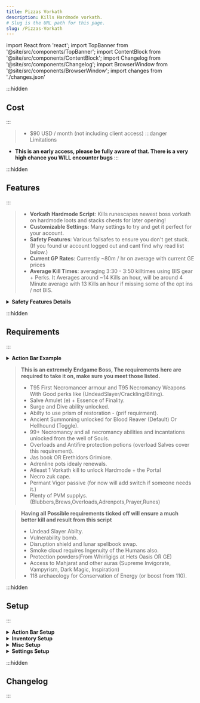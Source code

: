 ```yaml
---
title: Pizzas Vorkath
description: Kills Hardmode vorkath.
# Slug is the URL path for this page.
slug: /Pizzas-Vorkath
---
```


import React from 'react';
import TopBanner from '@site/src/components/TopBanner';
import ContentBlock from '@site/src/components/ContentBlock';
import Changelog from '@site/src/components/Changelog';
import BrowserWindow from '@site/src/components/BrowserWindow';
import changes from './changes.json'

<TopBanner title="Pizzas Vorkath " version="v1.0" author="Pizzanova" skill="Necromancy">
</TopBanner>

:::hidden

## Cost

:::

<ContentBlock title="Cost">

> - $90 USD / month (not including client access)
:::danger Limitations
- **This is an early access, please be fully aware of that. There is a very high chance you WILL encounter bugs**
:::
</ContentBlock>

:::hidden

## Features

:::

<ContentBlock title="Features">


> - **Vorkath Hardmode Script**: Kills runescapes newest boss vorkath on hardmode loots and stacks chests for later opening!
> - **Customizable Settings**: Many settings to try and get it perfect for your account.
> - **Safety Features**: Various failsafes to ensure you don't get stuck. (If you found ur account logged out and cant find why read list below.)
> - **Current GP Rates**: Currently ~80m / hr on average with current GE prices 
> - **Average Kill Times**: averaging 3:30 - 3:50 killtimes using BIS gear + Perks. It Averages around ~14 Kills an hour, will be around 4 Minute average with 13 Kills an hour if missing some of the opt ins / not BIS.
<details>
<summary><strong>Safety Features Details</strong></summary>

- Teleport to Wars and logout if any of these conditions become true:
  - If you run out of Divine Charges.
  - If your preset is missing items.
  - If your missing Runes OR ectoplasm
  - If you have an unbankable item in your invent
</details>



</ContentBlock>

:::hidden

## Requirements

:::
<ContentBlock title="Requirements">
<details>
<summary><strong>Action Bar Example</strong></summary>

![Action Bar](Actionbar.png)

</details>


> **This is an extremely Endgame Boss, The requirements here are required to take it on, make sure you meet those listed.**
> - T95 First Necromancer armour and T95 Necromancy Weapons With Good perks like (UndeadSlayer/Crackling/Biting).
> - Salve Amulet (e) + Essence of Finality.
> - Surge and Dive ability unlocked.
> - Abilty to use prism of restoration - (prif requirment).
> - Ancient Summoning unlocked for Blood Reaver (Default) Or Hellhound (Toggle).
> - 99+ Necromancy and all necromancy abilities and incantations unlocked from the well of Souls.
> - Overloads and Antifire protection potions (overload Salves cover this requirement).
> - Jas book OR Erethidors Grimiore.
> - Adrenline pots idealy renewals.
> - Atleast 1 Vorkath kill to unlock Hardmode + the Portal
> - Necro zuk cape.
> - Permant Vigor passive (for now will add switch if someone needs it.)
> - Plenty of PVM supplys. (Blubbers,Brews,Overloads,Adrenpots,Prayer,Runes)

<ContentBlock title="Optional Requirements">


> **Having all Possible requirements ticked off will ensure a much better kill and result from this script**
> - Undead Slayer Abilty.
> - Vulnerability bomb.
> - Disruption shield and lunar spellbook swap.
> - Smoke cloud requires Ingenuity of the Humans also.
> - Protection powders(From Whirligigs at Hets Oasis OR GE)
> - Access to Mahjarat and other auras (Supreme Invigorate, Vampyrism, Dark Magic, Inspiration)
> -  118 archaeology for Conservation of Energy (or boost from 110).


</ContentBlock>
</ContentBlock>
:::hidden

## Setup

:::
<ContentBlock title="Setup">

<details>
<summary><strong>Action Bar Setup</strong></summary>

![Action Bar](Actionbar.png)

> - Please make sure all mandatory abiltys are on your bar.
> - Please make sure any abiltys you opt in for is also on your bar.
> - Quick Prayers 1 set to Soul split and T95/T99 Prayer
> - Quick Prayers 2 set to Deflect from Necro and T95/T99 Prayer
> - Both quick prayers should be on action bar aswell.

</details>

<details>
<summary><strong>Inventory Setup</strong></summary>

![Preset Example](preset.png) ![Gear ](equipment.png)


> *Make sure your preset contains the following...*
> - An overload salve, if you do not have salves also have an Antifire & An Antipoison.
> - An Adrenline potion, Any works but renewals are recommended.
> - Essence of Finalty .
> - Something to restore prayer, it will support anything with "Prayer" or "Restore" in the name.
> - Vuln bombs, they are not required but make sure to have them in your inventory if uve toggled the option.
> - Brews and jellyfish, try to have a even ratio of 2 jellys to 1 brew.
> - Runepouchs / Nexus make sure you have all runes that you need for every incantation and spells that need to be cast.
> - Excalibur this is REQUIRED make sure to have this in your inventory.
> - Ur familer, this should be either a reaver or a hellhound. If opting for reaver also have scrolls in your preset.
> - If not using the "Loot After Kill" Option make sure to leave one spot open in your preset or your bot *WILL* get stuck.
> - Expensive Spices and protection powders are the other 2 items.
> - For your gear just copy what i have, can change around the ring and book to what ud like.


</details>

<details>
<summary><strong>Misc Setup</strong></summary>


> *Make sure you have the following conditons true*
> - Make sure you have a boss portal for Vorkath (If using fastbanking, put it in the left portal)
> - Make sure you have pretyped your bankpin.
> - Make sure when making an instance for vorkath that ur player count is set to 1
> - Make sure you have plenty of divine charges/book charges/runes and other items to run for a long time.
> - Make sure if you are using a reaver to set the autofire rate to 3-6.
> - If using auras make sure ur aura mangment is NOT in list view

</details>

<details>
<summary><strong>Settings Setup</strong></summary>

![Settings](settings.png) 

> - 1 - Fast banking, this settings will use fancy dive+surge tech to bank faster. this does use a hardcoded cord please be aware using this option is hightend risk.
> - 2 - Tick this option if you dont have access to adren renewals and only regulars/super.
> - 3 - Use this option if you have access and want to use Disrupt shield (Please have disrupt and lunar spellbook swap on your bar.)
> - 4 - Use's protection powders, this givess extra tankyness throughout the fight 
> - 5 - Use Vulnerability bombs, this will increase kill times greatly.
> - 6 - Use smokecloud in the fight, this requires both smokecloud and ingenuity of the humans to be on the bar.
> - 7 - Use Aura's, this uses auras supports Mahjarrat,Supreme Invigorate, Vampyrism, Dark Magic, Inspiration
> - 8 - Uses T3 Aura resets to reset mahjarrat
> - 9 - Uses the limited time overload cauldron
> - 10 - Uses Grim instead of a Manuscript of jas.
> - 11 - Uses a hellhound instead of a reaver, make sure hellhound is in your preset.
> - 12 - Uses bonfire for extra health, make sure u have upgraded this in wars.
> - 13 - This option will get the loot after the kill from the guard rather then the status (Sometimes bugs and you dont get granted the KC because of fast teleport(You still get loot tho dw))
> - 14 - Uses the undead slayer abilty for extra damage

</details>





</ContentBlock>

:::hidden

## Changelog

:::

<Changelog changes={changes}>

</Changelog>
